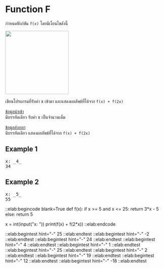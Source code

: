 # Function F

กำหนดฟังก์ขัน `f(x)` โดยมีเงื่อนไขดังนี้

<img src="https://latex.codecogs.com/gif.latex?%5Cdpi%7B300%7D%20f%28x%29%3D%5Cleft%5C%7B%5Cbegin%7Bmatrix%7D%203x-5%20%26%205%20%5Cleq%20x%20%5Cleq%2025%20%5C%5C%205%20%26%20Otherwise%20%5Cend%7Bmatrix%7D%5Cright." width="200px">

เขียนโปรแกรมที่รับค่า x เข้ามา และแสดงผลลัพธ์ที่ได้จาก `f(x) + f(2x)`

<u>ข้อมูลนำเข้า</u>  
มีบรรทัดเดียว รับค่า x เป็นจำนวนเต็ม

<u>ข้อมูลส่งออก</u>  
มีบรรทัดเดียว แสดงผลลัพธ์ที่ได้จาก `f(x) + f(2x)`

## Example 1
<pre class="output">
x: _4_
34
</pre>

## Example 2
<pre class="output">
x: _5_
55
</pre>

::elab:begincode blank=True
def f(x):
    if x >= 5 and x <= 25:
        return 3*x - 5
    else:
        return 5

x = int(input("x: "))
print(f(x) + f(2*x))
::elab:endcode

::elab:begintest hint="-"
25
::elab:endtest
::elab:begintest hint="-"
-2
::elab:endtest
::elab:begintest hint="-"
24
::elab:endtest
::elab:begintest hint="-"
4
::elab:endtest
::elab:begintest hint="-"
1
::elab:endtest
::elab:begintest hint="-"
25
::elab:endtest
::elab:begintest hint="-"
2
::elab:endtest
::elab:begintest hint="-"
19
::elab:endtest
::elab:begintest hint="-"
12
::elab:endtest
::elab:begintest hint="-"
-18
::elab:endtest